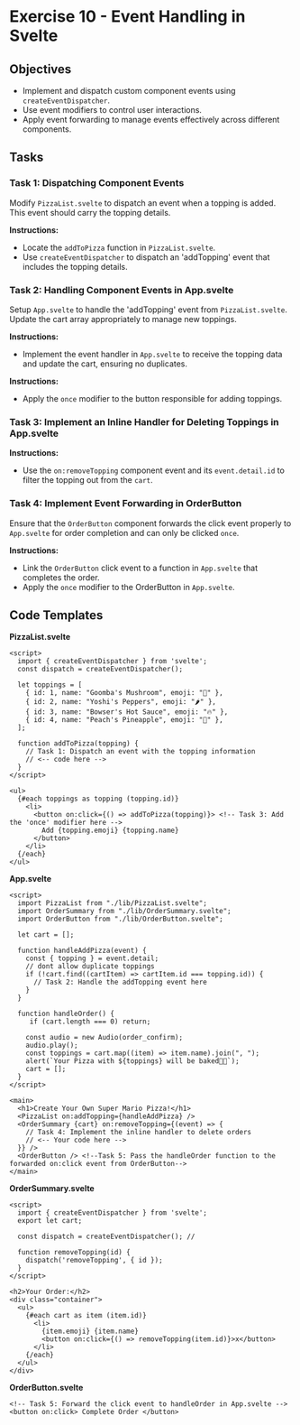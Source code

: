 # Exercise 10 - Event Handling in Svelte

## Objectives

- Implement and dispatch custom component events using `createEventDispatcher`.
- Use event modifiers to control user interactions.
- Apply event forwarding to manage events effectively across different components.

## Tasks

### Task 1: Dispatching Component Events

Modify `PizzaList.svelte` to dispatch an event when a topping is added. This event should carry the topping details.

**Instructions:**

- Locate the `addToPizza` function in `PizzaList.svelte`.
- Use `createEventDispatcher` to dispatch an 'addTopping' event that includes the topping details.

### Task 2: Handling Component Events in App.svelte

Setup `App.svelte` to handle the 'addTopping' event from `PizzaList.svelte`. Update the cart array appropriately to manage new toppings.

**Instructions:**

- Implement the event handler in `App.svelte` to receive the topping data and update the cart, ensuring no duplicates.

**Instructions:**

- Apply the `once` modifier to the button responsible for adding toppings.

### Task 3: Implement an Inline Handler for Deleting Toppings in App.svelte

**Instructions:**

- Use the `on:removeTopping` component event and its `event.detail.id` to filter the topping out from the `cart`.

### Task 4: Implement Event Forwarding in OrderButton

Ensure that the `OrderButton` component forwards the click event properly to `App.svelte` for order completion and can only be clicked `once`.

**Instructions:**

- Link the `OrderButton` click event to a function in `App.svelte` that completes the order.
- Apply the `once` modifier to the OrderButton in `App.svelte`.

## Code Templates

**PizzaList.svelte**

```svelte
<script>
  import { createEventDispatcher } from 'svelte';
  const dispatch = createEventDispatcher();

  let toppings = [
    { id: 1, name: "Goomba's Mushroom", emoji: "🍄" },
    { id: 2, name: "Yoshi's Peppers", emoji: "🌶️" },
    { id: 3, name: "Bowser's Hot Sauce", emoji: "🔥" },
    { id: 4, name: "Peach's Pineapple", emoji: "🍍" },
  ];

  function addToPizza(topping) {
    // Task 1: Dispatch an event with the topping information
    // <-- code here -->
  }
</script>

<ul>
  {#each toppings as topping (topping.id)}
    <li>
      <button on:click={() => addToPizza(topping)}> <!-- Task 3: Add the 'once' modifier here -->
        Add {topping.emoji} {topping.name}
      </button>
    </li>
  {/each}
</ul>
```

**App.svelte**

```svelte
<script>
  import PizzaList from "./lib/PizzaList.svelte";
  import OrderSummary from "./lib/OrderSummary.svelte";
  import OrderButton from "./lib/OrderButton.svelte";

  let cart = [];

  function handleAddPizza(event) {
    const { topping } = event.detail;
    // dont allow duplicate toppings
    if (!cart.find((cartItem) => cartItem.id === topping.id)) {
      // Task 2: Handle the addTopping event here
    }
  }

  function handleOrder() {
     if (cart.length === 0) return;

    const audio = new Audio(order_confirm);
    audio.play();
    const toppings = cart.map((item) => item.name).join(", ");
    alert(`Your Pizza with ${toppings} will be baked🍕🎉`);
    cart = [];
  }
</script>

<main>
  <h1>Create Your Own Super Mario Pizza!</h1>
  <PizzaList on:addTopping={handleAddPizza} />
  <OrderSummary {cart} on:removeTopping={(event) => {
    // Task 4: Implement the inline handler to delete orders
    // <-- Your code here -->
  }} />
  <OrderButton /> <!--Task 5: Pass the handleOrder function to the forwarded on:click event from OrderButton-->
</main>
```

**OrderSummary.svelte**

```svelte
<script>
  import { createEventDispatcher } from 'svelte';
  export let cart;

  const dispatch = createEventDispatcher(); //

  function removeTopping(id) {
    dispatch('removeTopping', { id });
  }
</script>

<h2>Your Order:</h2>
<div class="container">
  <ul>
    {#each cart as item (item.id)}
      <li>
        {item.emoji} {item.name}
        <button on:click={() => removeTopping(item.id)}>x</button>
      </li>
    {/each}
  </ul>
</div>
```

**OrderButton.svelte**

```svelte
<!-- Task 5: Forward the click event to handleOrder in App.svelte -->
<button on:click> Complete Order </button>
```
